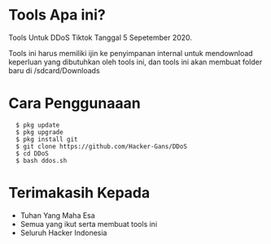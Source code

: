 # Tools Apa ini?
Tools Untuk DDoS Tiktok Tanggal 5 Sepetember 2020.

Tools ini harus memiliki ijin ke penyimpanan internal untuk mendownload keperluan yang dibutuhkan oleh tools ini, dan tools ini akan membuat folder baru di /sdcard/Downloads

# Cara Penggunaaan
``` 
  $ pkg update
  $ pkg upgrade
  $ pkg install git
  $ git clone https://github.com/Hacker-Gans/DDoS
  $ cd DDoS
  $ bash ddos.sh
```
 # Terimakasih Kepada
- Tuhan Yang Maha Esa
- Semua yang ikut serta membuat tools ini
- Seluruh Hacker Indonesia
